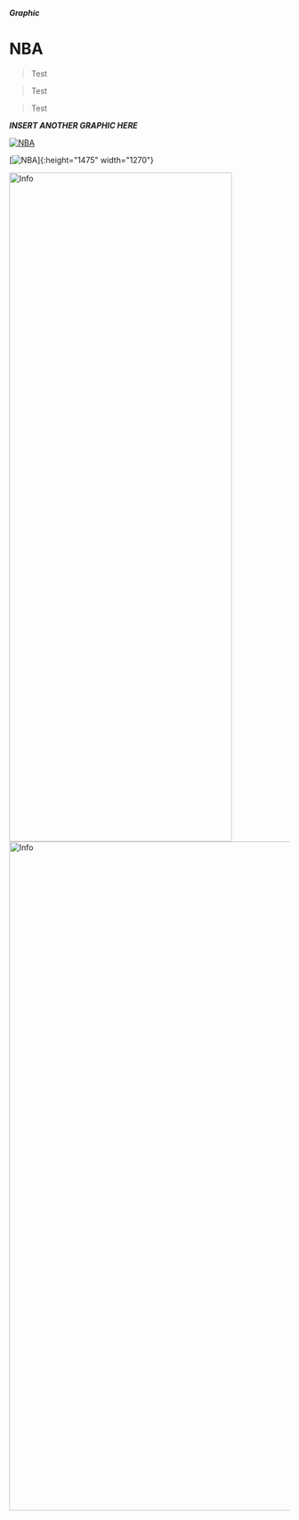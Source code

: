 

***Graphic***

# NBA

> Test

> Test

> Test



***INSERT ANOTHER GRAPHIC HERE***


[![NBA](https://i.imgur.com/sHH8AOf.png)](height=1475)

[![NBA](https://i.imgur.com/sHH8AOf.png)]{:height="1475" width="1270"}

<img src="https://i.imgur.com/sHH8AOf.png" alt="Info" title="Test" width="400" height="1200" />

<img src="https://i.imgur.com/sHH8AOf.png" alt="Info" title="Test" width="1000" height="1200" />
